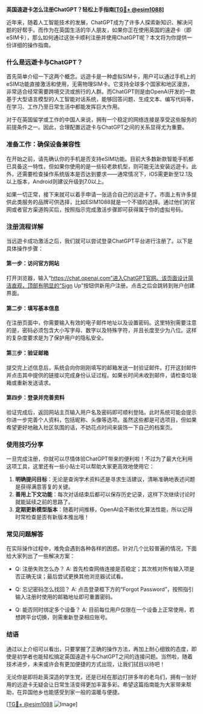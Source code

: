 **英国遠遊卡怎么注册ChatGPT？轻松上手指南[[TG💪+ @esim1088](https://t.me/s/esim1088)]**

近年来，随着人工智能技术的发展，ChatGPT成为了许多人探索新知识、解决问题的好帮手。而作为在英国生活的华人朋友，如果你正在使用英国的遠遊卡（即eSIM卡），那么如何通过这张卡顺利注册并使用ChatGPT呢？本文将为你提供一份详细的操作指南。

### **什么是远遊卡与ChatGPT？**
首先简单介绍一下这两个概念。远遊卡是一种虚拟SIM卡，用户可以通过手机上的eSIM功能直接激活和使用，无需物理SIM卡。它支持全球多个国家和地区漫游，非常适合经常需要跨境交流或旅行的人群。而ChatGPT则是由OpenAI开发的一款基于大型语言模型的人工智能对话系统，能够回答问题、生成文本、编写代码等，在学习、工作乃至日常生活中都能发挥巨大作用。

对于在英国留学或工作的中国人来说，拥有一个稳定的网络连接是享受这些服务的前提条件之一。因此，合理配置远遊卡与ChatGPT之间的关系显得尤为重要。

### **准备工作：确保设备兼容性**
在开始之前，请先确认你的手机是否支持eSIM功能。目前大多数新款智能手机都已具备这一特性，但如果你使用的是一些较老款机型，则可能无法安装远遊卡。此外，还需要检查操作系统版本是否达到要求——通常情况下，iOS需更新至12.1及以上版本，Android则建议升级到7.0以上。

如果一切正常，接下来就可以着手申请一张适合自己的远遊卡了。市面上有许多提供此类服务的品牌可供选择，比如ESIM1088就是一个不错的选择。通过他们的官网或者官方渠道购买后，按照指示完成激活步骤即可获得属于你的虚拟号码。

### **注册流程详解**
当远遊卡成功激活之后，我们就可以尝试登录ChatGPT平台进行注册了。以下是具体操作步骤：

#### **第一步：访问官方网站**
打开浏览器，输入“https://chat.openai.com”进入ChatGPT官网。该页面设计简洁直观，顶部有明显的“Sign Up”按钮供新用户注册。点击之后会跳转到账户创建界面。

#### **第二步：填写基本信息**
在注册页面中，你需要输入有效的电子邮件地址以及设置密码。这里特别需要注意的是，密码必须包含大小写字母、数字以及特殊字符，并且长度至少为八位。这样的复杂度要求是为了保护用户的隐私安全。

#### **第三步：验证邮箱**
提交完上述信息后，系统会向你刚刚填写的邮箱发送一封验证邮件。打开这封邮件并点击其中提供的链接以完成身份认证过程。如果长时间未收到邮件，请检查垃圾箱或重新发送请求。

#### **第四步：登录并完善资料**
验证完成后，返回网站主页输入用户名及密码即可顺利登陆。此时系统可能会提示你进一步完善个人资料，包括昵称、头像等选项。虽然这些都是可选项目，但如果希望更好地融入社区氛围的话，不妨花点时间来装饰一下自己的档案页。

### **使用技巧分享**
一旦完成注册，你就可以尽情体验ChatGPT带来的便利啦！不过为了最大化利用这项工具，这里还有一些小贴士可以帮助大家更高效地使用它：

1. **明确提问目标**：无论是查询学术资料还是寻求生活建议，清晰准确地表述问题是获得满意答复的关键。
2. **善用上下文功能**：每次对话结束后都可以保存历史记录，这样下次继续讨论时就能延续之前的思路了。
3. **定期更新模型版本**：随着时间推移，OpenAI会不断优化算法性能，所以记得时常检查是否有新版本推出哦！

### **常见问题解答**
在实际操作过程中，难免会遇到各种各样的困惑。针对几个比较普遍的情况，下面给大家列出了一些解决方案：

- Q: 注册失败怎么办？
   A: 首先检查网络连接是否稳定；其次核对所有输入项是否正确无误；最后尝试更换其他浏览器试试看。
   
- Q: 忘记密码怎么找回？
   A: 点击登录框下方的“Forgot Password”，按照指引输入注册时使用的邮箱地址即可重置密码。

- Q: 能否同时绑定多个设备？
   A: 目前每位用户仅限在一个设备上正常使用，若想跨平台切换，则需重新登录相应账号。

### **结语**
通过以上介绍可以看出，只要掌握了正确的操作方法，再加上耐心细致的态度，即使是初学者也能轻松搞定英国遠遊卡与ChatGPT之间的连接问题。当然啦，随着技术进步，未来或许会有更加便捷的方式出现，让我们拭目以待吧！

无论你是即将赴英深造的学生党，还是已经在那边打拼多年的老鸟们，拥有一张好用的远遊卡无疑会让日常生活变得更加丰富多彩。希望这篇指南能为大家带来帮助，在异国他乡也能感受到家一般的温暖与便捷。

[[TG💪+ @esim1088](https://t.me/s/esim1088) ![Image](https://i.postimg.cc/4NQfJmqS/Snipaste-2025-05-13-00-14-12.png)]